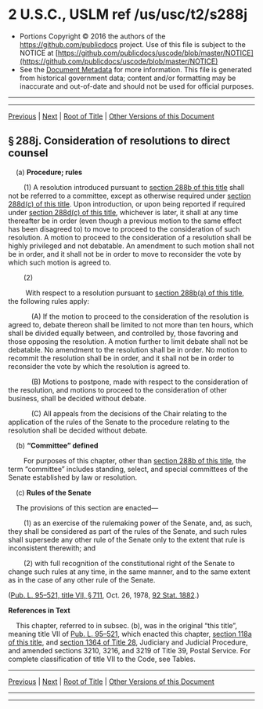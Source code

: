 ---
---

# 2 U.S.C., USLM ref /us/usc/t2/s288j

* Portions Copyright © 2016 the authors of the https://github.com/publicdocs project.
  Use of this file is subject to the NOTICE at [https://github.com/publicdocs/uscode/blob/master/NOTICE](https://github.com/publicdocs/uscode/blob/master/NOTICE)
* See the [Document Metadata](././../../../..//README.md) for more information.
  This file is generated from historical government data; content and/or formatting may be inaccurate and out-of-date and should not be used for official purposes.

----------
----------

[Previous](./../../../..//us/usc/t2/ch9D/m__us_usc_t2_s288i.md) | [Next](./../../../..//us/usc/t2/ch9D/m__us_usc_t2_s288k.md) | [Root of Title](./../../../../) | [Other Versions of this Document](https://publicdocs.github.io/go/links?ns=uslm&ref=%2Fus%2Fusc%2Ft2%2Fs288j)

## § 288j. Consideration of resolutions to direct counsel

    (a) __Procedure; rules__ 

        (1) A resolution introduced pursuant to [section 288b of this title][/us/usc/t2/s288b] shall not be referred to a committee, except as otherwise required under [section 288d(c) of this title][/us/usc/t2/s288d/c]. Upon introduction, or upon being reported if required under [section 288d(c) of this title][/us/usc/t2/s288d/c], whichever is later, it shall at any time thereafter be in order (even though a previous motion to the same effect has been disagreed to) to move to proceed to the consideration of such resolution. A motion to proceed to the consideration of a resolution shall be highly privileged and not debatable. An amendment to such motion shall not be in order, and it shall not be in order to move to reconsider the vote by which such motion is agreed to.

        (2)

         With respect to a resolution pursuant to [section 288b(a) of this title][/us/usc/t2/s288b/a], the following rules apply:

            (A) If the motion to proceed to the consideration of the resolution is agreed to, debate thereon shall be limited to not more than ten hours, which shall be divided equally between, and controlled by, those favoring and those opposing the resolution. A motion further to limit debate shall not be debatable. No amendment to the resolution shall be in order. No motion to recommit the resolution shall be in order, and it shall not be in order to reconsider the vote by which the resolution is agreed to.

            (B) Motions to postpone, made with respect to the consideration of the resolution, and motions to proceed to the consideration of other business, shall be decided without debate.

            (C) All appeals from the decisions of the Chair relating to the application of the rules of the Senate to the procedure relating to the resolution shall be decided without debate.

    (b) __“Committee” defined__ 

        For purposes of this chapter, other than [section 288b of this title][/us/usc/t2/s288b], the term “committee” includes standing, select, and special committees of the Senate established by law or resolution.

    (c) __Rules of the Senate__ 

    The provisions of this section are enacted—

        (1) as an exercise of the rulemaking power of the Senate, and, as such, they shall be considered as part of the rules of the Senate, and such rules shall supersede any other rule of the Senate only to the extent that rule is inconsistent therewith; and

        (2) with full recognition of the constitutional right of the Senate to change such rules at any time, in the same manner, and to the same extent as in the case of any other rule of the Senate.

([Pub. L. 95–521, title VII, § 711][/us/pl/95/521/s711], Oct. 26, 1978, [92 Stat. 1882][/us/stat/92/1882].)

 __References in Text__ 

    This chapter, referred to in subsec. (b), was in the original “this title”, meaning title VII of [Pub. L. 95–521][/us/pl/95/521], which enacted this chapter, [section 118a of this title][/us/usc/t2/s118a], and [section 1364 of Title 28][/us/usc/t28/s1364], Judiciary and Judicial Procedure, and amended sections 3210, 3216, and 3219 of Title 39, Postal Service. For complete classification of title VII to the Code, see Tables.

----------

[Previous](./../../../..//us/usc/t2/ch9D/m__us_usc_t2_s288i.md) | [Next](./../../../..//us/usc/t2/ch9D/m__us_usc_t2_s288k.md) | [Root of Title](./../../../../) | [Other Versions of this Document](https://publicdocs.github.io/go/links?ns=uslm&ref=%2Fus%2Fusc%2Ft2%2Fs288j)

----------
----------

[/us/usc/t2/s288b]: https://publicdocs.github.io/go/links?ns=uslm&ref=%2Fus%2Fusc%2Ft2%2Fs288b
[/us/usc/t2/s288d/c]: https://publicdocs.github.io/go/links?ns=uslm&ref=%2Fus%2Fusc%2Ft2%2Fs288d%2Fc
[/us/usc/t2/s288d/c]: https://publicdocs.github.io/go/links?ns=uslm&ref=%2Fus%2Fusc%2Ft2%2Fs288d%2Fc
[/us/usc/t2/s288b/a]: https://publicdocs.github.io/go/links?ns=uslm&ref=%2Fus%2Fusc%2Ft2%2Fs288b%2Fa
[/us/usc/t2/s288b]: https://publicdocs.github.io/go/links?ns=uslm&ref=%2Fus%2Fusc%2Ft2%2Fs288b
[/us/pl/95/521/s711]: https://publicdocs.github.io/go/links?ns=uslm&ref=%2Fus%2Fpl%2F95%2F521%2Fs711
[/us/stat/92/1882]: https://publicdocs.github.io/go/links?ns=uslm&ref=%2Fus%2Fstat%2F92%2F1882
[/us/pl/95/521]: https://publicdocs.github.io/go/links?ns=uslm&ref=%2Fus%2Fpl%2F95%2F521
[/us/usc/t2/s118a]: https://publicdocs.github.io/go/links?ns=uslm&ref=%2Fus%2Fusc%2Ft2%2Fs118a
[/us/usc/t28/s1364]: https://publicdocs.github.io/go/links?ns=uslm&ref=%2Fus%2Fusc%2Ft28%2Fs1364


